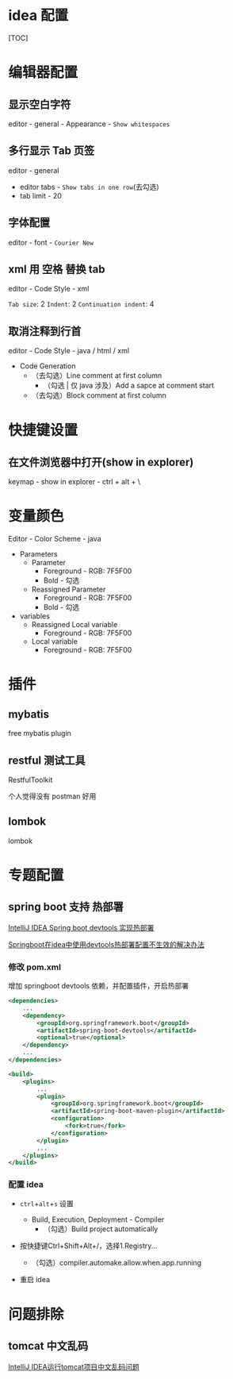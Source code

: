 # idea 配置

[TOC]

# 编辑器配置

## 显示空白字符

editor - general - Appearance - `Show whitespaces`

## 多行显示 Tab 页签

editor - general
+ editor tabs - `Show tabs in one row`(去勾选) 
+ tab limit - 20

## 字体配置

editor - font - `Courier New`

## xml 用 空格 替换 tab

editor - Code Style - xml 

`Tab size`: 2
`Indent`: 2
`Continuation indent`: 4

## 取消注释到行首

editor - Code Style - java / html / xml
+ Code Generation
  + （去勾选）Line comment at first column
    + （勾选 | 仅 java 涉及）Add a sapce at comment start
  + （去勾选）Block comment at first column

# 快捷键设置

## 在文件浏览器中打开(show in explorer)

keymap - show in explorer - ctrl + alt + \

# 变量颜色

Editor - Color Scheme - java
+ Parameters
  + Parameter 
    + Foreground - RGB: 7F5F00
    + Bold - 勾选
  + Reassigned Parameter
    + Foreground - RGB: 7F5F00
    + Bold - 勾选
+ variables
  + Reassigned Local variable
    + Foreground - RGB: 7F5F00
  + Local variable
    + Foreground - RGB: 7F5F00
  
# 插件

## mybatis

free mybatis plugin

## restful 测试工具

RestfulToolkit

个人觉得没有 postman 好用

## lombok

lombok

# 专题配置

## spring boot 支持 热部署

[IntelliJ IDEA Spring boot devtools 实现热部署](https://www.cnblogs.com/zxguan/p/7941711.html)

[Springboot在idea中使用devtools热部署配置不生效的解决办法](https://blog.csdn.net/sinat_25305411/article/details/81030503)

### 修改 pom.xml 

增加 springboot devtools 依赖，并配置插件，开启热部署

```xml
<dependencies>
    ...
    <dependency>
        <groupId>org.springframework.boot</groupId>
        <artifactId>spring-boot-devtools</artifactId>
        <optional>true</optional>
    </dependency>
    ...
</dependencies>

<build>
    <plugins>
        ...
        <plugin>
            <groupId>org.springframework.boot</groupId>
            <artifactId>spring-boot-maven-plugin</artifactId>
            <configuration>
                <fork>true</fork>
            </configuration>
        </plugin>
        ...
    </plugins>
</build>
```

### 配置 idea

+ `ctrl`+`alt`+`s` 设置
  + Build, Execution, Deployment - Compiler
    + （勾选）Build project automatically 

+ 按快捷键Ctrl+Shift+Alt+/，选择1.Registry...
  + （勾选）compiler.automake.allow.when.app.running
+ 重启 idea

# 问题排除

## tomcat 中文乱码

[IntelliJ IDEA运行tomcat项目中文乱码问题](https://blog.csdn.net/u011877584/article/details/80368102)